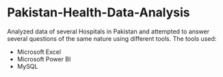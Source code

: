 # Pakistan-Health-Data-Analysis
Analyzed data of several Hospitals in Pakistan and attempted to answer several questions of the same nature using different tools. 
The tools used:
- Microsoft Excel
- Microsoft Power BI
- MySQL
